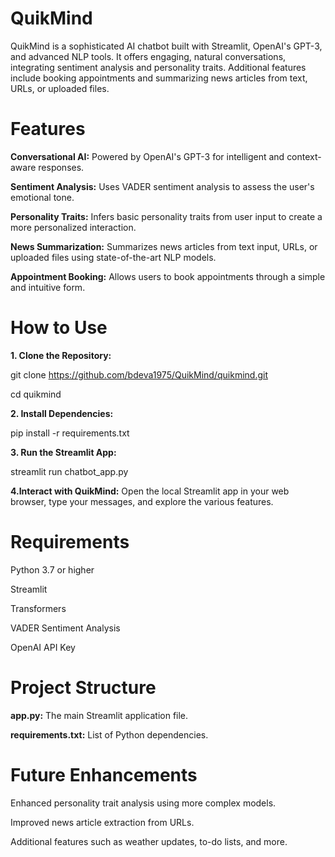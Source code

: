 # QuikMind
QuikMind is a sophisticated AI chatbot built with Streamlit, OpenAI's GPT-3, and advanced NLP tools. It offers engaging, natural conversations, integrating sentiment analysis and personality traits. Additional features include booking appointments and summarizing news articles from text, URLs, or uploaded files.

# Features
**Conversational AI:** Powered by OpenAI's GPT-3 for intelligent and context-aware responses.

**Sentiment Analysis:** Uses VADER sentiment analysis to assess the user's emotional tone.

**Personality Traits:** Infers basic personality traits from user input to create a more personalized interaction.

**News Summarization:** Summarizes news articles from text input, URLs, or uploaded files using state-of-the-art NLP models.

**Appointment Booking:** Allows users to book appointments through a simple and intuitive form.

# How to Use
**1. Clone the Repository:**

git clone https://github.com/bdeva1975/QuikMind/quikmind.git

cd quikmind

**2. Install Dependencies:**

pip install -r requirements.txt

**3. Run the Streamlit App:**

streamlit run chatbot_app.py

**4.Interact with QuikMind:** Open the local Streamlit app in your web browser, type your messages, and explore the various features.

# Requirements

Python 3.7 or higher

Streamlit

Transformers

VADER Sentiment Analysis

OpenAI API Key

# Project Structure

**app.py:** The main Streamlit application file.

**requirements.txt:** List of Python dependencies.

# Future Enhancements

Enhanced personality trait analysis using more complex models.

Improved news article extraction from URLs.

Additional features such as weather updates, to-do lists, and more.
